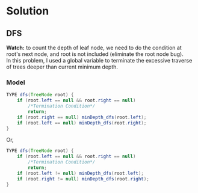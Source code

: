 # Solution 
## DFS
**Watch:** to count the depth of leaf node, we need to do the condition at root's next node, and root is not included (eliminate the root node bug).<br>
In this problem, I used a global variable to terminate the excessive traverse of trees deeper than current minimum depth.
### Model
```java
TYPE dfs(TreeNode root) {
    if (root.left == null && root.right == null)
        /*Termination Condition*/
        return;
    if (root.right == null) minDepth_dfs(root.left);
    if (root.left == null) minDepth_dfs(root.right);
}
```
Or,
```java
TYPE dfs(TreeNode root) {
    if (root.left == null && root.right == null)
        /*Termination Condition*/
        return;
    if (root.left != null) minDepth_dfs(root.left);
    if (root.right != null) minDepth_dfs(root.right);
}
```
